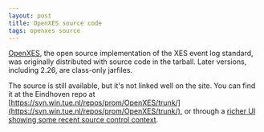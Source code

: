 ```yaml
---
layout: post
title: OpenXES source code
tags: openxes source
---
```


[OpenXES](http://www.xes-standard.org/openxes/start), the open source implementation of the XES event log standard, was originally distributed with source code in the tarball. Later versions, including 2.26, are class-only jarfiles.

The source is still available, but it's not linked well on the site. You can find it at the Eindhoven repo at [https://svn.win.tue.nl/repos/prom/OpenXES/trunk/](https://svn.win.tue.nl/repos/prom/OpenXES/trunk/), or through a [richer UI showing some recent source control context](https://svn.win.tue.nl/trac/prom/browser/OpenXES/trunk).

